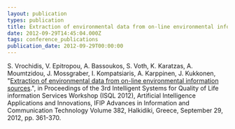 ```yaml
---
layout: publication
types: publication
title: Extraction of environmental data from on-line environmental information sources
date: 2012-09-29T14:45:04.000Z
tags: conference_publications
publication_date: 2012-09-29T00:00:00
---
```

S. Vrochidis, V. Epitropou, A. Bassoukos, S. Voth, K. Karatzas, A. Moumtzidou, J. Mossgraber, I. Kompatsiaris, A. Karppinen, J. Kukkonen, "[Extraction of environmental data from on-line environmental information sources](https://link.springer.com/chapter/10.1007/978-3-642-33412-2_37).", in Proceedings of the 3rd Intelligent Systems for Quality of Life information Services Workshop (ISQL 2012), Artificial Intelligence Applications and Innovations, IFIP Advances in Information and Communication Technology Volume 382, Halkidiki, Greece, September 29, 2012, pp. 361-370.